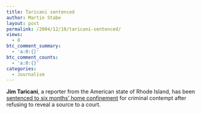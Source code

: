 ```yaml
---
title: Taricani sentenced
author: Martin Stabe
layout: post
permalink: /2004/12/10/taricani-sentenced/
views:
  - 8
btc_comment_summary:
  - 'a:0:{}'
btc_comment_counts:
  - 'a:0:{}'
categories:
  - Journalism
---
```

**Jim Taricani**, a reporter from the American state of Rhode Island, has been [sentenced to six months&rsquo; home confinement][1] for criminal contempt after refusing to reveal a source to a court.

 [1]: http://www.turnto10.com/news/3983915/detail.html "News Channel 10 - News - Judge Sentences Taricani To Home Confinement"